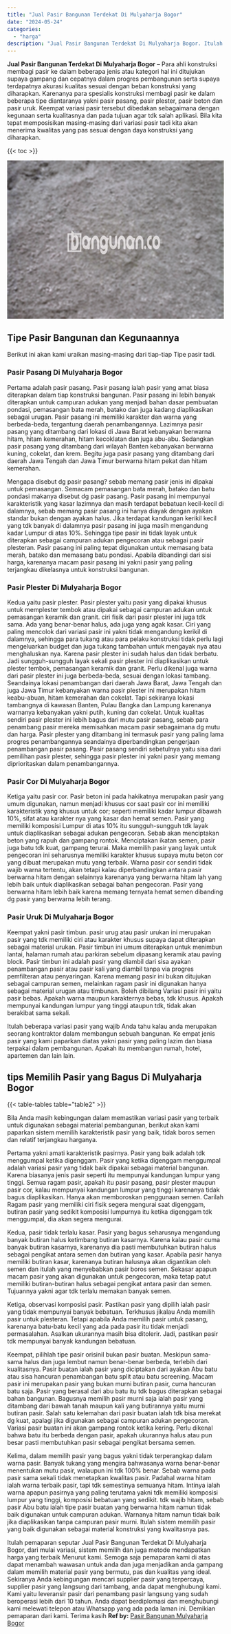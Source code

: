 ```yaml
---
title: "Jual Pasir Bangunan Terdekat Di Mulyaharja Bogor"
date: "2024-05-24"
categories: 
  - "harga"
description: "Jual Pasir Bangunan Terdekat Di Mulyaharja Bogor. Itulah pemaparan seputar Jual Pasir Bangunan Terdekat Di Mulyaharja Bogor, dari mulai variasi, sistem memil..."
---
```


**Jual Pasir Bangunan Terdekat Di Mulyaharja Bogor** – Para ahli konstruksi membagi pasir ke dalam beberapa jenis atau kategori hal ini ditujukan supaya gampang dan cepatnya dalam progres pembangunan serta supaya terdapatnya akurasi kualitas sesuai dengan beban konstruksi yang diharapkan. Karenanya para spesialis konstruksi membagi pasir ke dalam beberapa tipe diantaranya yakni pasir pasang, pasir plester, pasir beton dan pasir uruk. Keempat variasi pasir tersebut dibedakan sebagaimana dengan kegunaan serta kualitasnya dan pada tujuan agar tdk salah aplikasi. Bila kita tepat memposisikan masing-masing dari variasi pasir tadi kita akan menerima kwalitas yang pas sesuai dengan daya konstruksi yang diharapkan.

{{< toc >}}

![Jual Pasir Bangunan Terdekat Di Mulyaharja Bogor](/images/jual-pasir-bangunan-20.png)

## Tipe Pasir Bangunan dan Kegunaannya

Berikut ini akan kami uraikan masing-masing dari tiap-tiap Tipe pasir tadi.

### Pasir Pasang Di Mulyaharja Bogor

Pertama adalah pasir pasang. Pasir pasang ialah pasir yang amat biasa diterapkan dalam tiap konstruksi bangunan. Pasir pasang ini lebih banyak diterapkan untuk campuran adukan yang menjadi bahan dasar pembuatan pondasi, pemasangan bata merah, batako dan juga kadang diaplikasikan sebagai urugan. Pasir pasang ini memiliki karakter dan warna yang berbeda-beda, tergantung daerah penambangannya. Lazimnya pasir pasang yang ditambang dari lokasi di Jawa Barat kebanyakan berwarna hitam, hitam kemerahan, hitam kecoklatan dan juga abu-abu. Sedangkan pasir pasang yang ditambang dari wilayah Banten kebanyakan berwarna kuning, cokelat, dan krem. Begitu juga pasir pasang yang ditambang dari daerah Jawa Tengah dan Jawa Timur berwarna hitam pekat dan hitam kemerahan.

Mengapa disebut dg pasir pasang? sebab memang pasir jenis ini dipakai untuk pemasangan. Semacam pemasangan bata merah, batako dan batu pondasi makanya disebut dg pasir pasang. Pasir pasang ini mempunyai karakteristik yang kasar lazimnya dan masih terdapat bebatuan kecil-kecil di dalamnya, sebab memang pasir pasang ini hanya diayak dengan ayakan standar bukan dengan ayakan halus. Jika terdapat kandungan kerikil kecil yang tdk banyak di dalamnya pasir pasang ini juga masih mengandung kadar Lumpur di atas 10%. Sehingga tipe pasir ini tidak layak untuk diterapkan sebagai campuran adukan pengecoran atau sebagai pasir plesteran. Pasir pasang ini paling tepat digunakan untuk memasang bata merah, batako dan memasang batu pondasi. Apabila dibandingi dari sisi harga, karenanya macam pasir pasang ini yakni pasir yang paling terjangkau dikelasnya untuk konstruksi bangunan.

### Pasir Plester Di Mulyaharja Bogor

Kedua yaitu pasir plester. Pasir plester yaitu pasir yang dipakai khusus untuk memplester tembok atau dipakai sebagai campuran adukan untuk pemasangan keramik dan granit. ciri fisik dari pasir plester ini juga tdk sama. Ada yang benar-benar halus, ada juga yang agak kasar. Ciri yang paling mencolok dari variasi pasir ini yakni tidak mengandung kerikil di dalamnya, sehingga para tukang atau para pelaku konstruksi tidak perlu lagi mengeluarkan budget dan juga tukang tambahan untuk mengayak nya atau menghaluskan nya. Karena pasir plester ini sudah halus dan tidak berbatu. Jadi sungguh-sungguh layak sekali pasir plester ini diaplikasikan untuk plester tembok, pemasangan keramik dan granit. Perlu dikenal juga warna dari pasir plester ini juga berbeda-beda, sesuai dengan lokasi tambang. Seandainya lokasi penambangan dari daerah Jawa Barat, Jawa Tengah dan juga Jawa Timur kebanyakan warna pasir plester ini merupakan hitam keabu-abuan, hitam kemerahan dan cokelat. Tapi sekiranya lokasi tambangnya di kawasan Banten, Pulau Bangka dan Lampung karenanya warnanya kebanyakan yakni putih, kuning dan cokelat. Untuk kualitas sendiri pasir plester ini lebih bagus dari mutu pasir pasang, sebab para penambang pasir mereka memisahkan macam pasir sebagaimana dg mutu dan harga. Pasir plester yang ditambang ini termasuk pasir yang paling lama progres penambangannya seandainya diperbandingkan pengerjaan penambangan pasir pasang. Pasir pasang sendiri sebetulnya yaitu sisa dari pemilihan pasir plester, sehingga pasir plester ini yakni pasir yang memang diprioritaskan dalam penambangannya.

### Pasir Cor Di Mulyaharja Bogor

Ketiga yaitu pasir cor. Pasir beton ini pada hakikatnya merupakan pasir yang umum digunakan, namun menjadi khusus cor saat pasir cor ini memiliki karakteristik yang khusus untuk cor; seperti memiliki kadar lumpur dibawah 10%, sifat atau karakter nya yang kasar dan hemat semen. Pasir yang memiliki komposisi Lumpur di atas 10% itu sungguh-sungguh tdk layak untuk diaplikasikan sebagai adukan pengecoran. Sebab akan menciptakan beton yang rapuh dan gampang rontok. Menciptakan ikatan semen, pasir juga batu tdk kuat, gampang terurai. Maka memilih pasir yang layak untuk pengecoran ini seharusnya memiliki karakter khusus supaya mutu beton cor yang dibuat merupakan mutu yang terbaik. Warna pasir cor sendiri tidak wajib warna tertentu, akan tetapi kalau diperbandingkan antara pasir berwarna hitam dengan selainnya karenanya yang berwarna hitam lah yang lebih baik untuk diaplikasikan sebagai bahan pengecoran. Pasir yang berwarna hitam lebih baik karena memang ternyata hemat semen dibanding dg pasir yang berwarna lebih terang.

### Pasir Uruk Di Mulyaharja Bogor

Keempat yakni pasir timbun. pasir urug atau pasir urukan ini merupakan pasir yang tdk memiliki ciri atau karakter khusus supaya dapat diterapkan sebagai material urukan. Pasir timbun ini umum diterapkan untuk menimbun lantai, halaman rumah atau parkiran sebelum dipasang keramik atau paving block. Pasir timbun ini adalah pasir yang diambil dari sisa ayakan penambangan pasir atau pasir kali yang diambil tanpa via progres pemfilteran atau penyaringan. Karena memang pasir ini bukan ditujukan sebagai campuran semen, melainkan ragam pasir ini digunakan hanya sebagai material urugan atau timbunan. Boleh dibilang Variasi pasir ini yaitu pasir bebas. Apakah warna maupun karakternya bebas, tdk khusus. Apakah mempunyai kandungan lumpur yang tinggi ataupun tdk, tidak akan berakibat sama sekali.

Itulah beberapa variasi pasir yang wajib Anda tahu kalau anda merupakan seorang kontraktor dalam membangun sebuah bangunan. Ke empat jenis pasir yang kami paparkan diatas yakni pasir yang paling lazim dan biasa terpakai dalam pembangunan. Apakah itu membangun rumah, hotel, apartemen dan lain lain.

## tips Memilih Pasir yang Bagus Di Mulyaharja Bogor

{{< table-tables table="table2" >}}

Bila Anda masih kebingungan dalam memastikan variasi pasir yang terbaik untuk digunakan sebagai material pembangunan, berikut akan kami paparkan sistem memilih karakteristik pasir yang baik, tidak boros semen dan relatif terjangkau harganya.

Pertama yakni amati karakteristik pasirnya. Pasir yang baik adalah tdk menggumpal ketika digenggam. Pasir yang ketika digenggam menggumpal adalah variasi pasir yang tidak baik dipakai sebagai material bangunan. Karena biasanya jenis pasir seperti itu mempunyai kandungan lumpur yang tinggi. Semua ragam pasir, apakah itu pasir pasang, pasir plester maupun pasir cor, kalau mempunyai kandungan lumpur yang tinggi karenanya tidak bagus diaplikasikan. Hanya akan memboroskan penggunaan semen. Carilah Ragam pasir yang memiliki ciri fisik segera mengurai saat digenggam, butiran pasir yang sedikit komposisi lumpurnya itu ketika digenggam tdk menggumpal, dia akan segera mengurai.

Kedua, pasir tidak terlalu kasar. Pasir yang bagus seharusnya mengandung banyak butiran halus ketimbang butiran kasarnya. Karena kalau pasir cuma banyak butiran kasarnya, karenanya dia pasti membutuhkan butiran halus sebagai pengikat antara semen dan butiran yang kasar. Apabila pasir hanya memiliki butiran kasar, karenanya butiran halusnya akan digantikan oleh semen dan itulah yang menyebabkan pasir boros semen. Sekasar apapun macam pasir yang akan digunakan untuk pengecoran, maka tetap patut memiliki butiran-butiran halus sebagai pengikat antara pasir dan semen. Tujuannya yakni agar tdk terlalu memakan banyak semen.

Ketiga, observasi komposisi pasir. Pastikan pasir yang dipilih ialah pasir yang tidak mempunyai banyak bebatuan. Terkhusus jikalau Anda memilih pasir untuk plesteran. Tetapi apabila Anda memilih pasir untuk pasang, karenanya batu-batu kecil yang ada pada pasir itu tidak menjadi permasalahan. Asalkan ukurannya masih bisa ditolerir. Jadi, pastikan pasir tdk mempunyai banyak kandungan bebatuan.

Keempat, pilihlah tipe pasir orisinil bukan pasir buatan. Meskipun sama-sama halus dan juga lembut namun benar-benar berbeda, terlebih dari kualitasnya. Pasir buatan ialah pasir yang diciptakan dari ayakan Abu batu atau sisa hancuran penambangan batu split atau batu screening. Macam pasir ini merupakan pasir yang bukan murni butiran pasir, cuma hancuran batu saja. Pasir yang berasal dari abu batu itu tdk bagus diterapkan sebagai bahan bangunan. Bagusnya memilih pasir murni saja ialah pasir yang ditambang dari bawah tanah maupun kali yang butirannya yaitu murni butiran pasir. Salah satu kelemahan dari pasir buatan ialah tdk bisa merekat dg kuat, apalagi jika digunakan sebagai campuran adukan pengecoran. Variasi pasir buatan ini akan gampang rontok ketika kering. Perlu dikenal bahwa batu itu berbeda dengan pasir, apakah ukurannya halus atau pun besar pasti membutuhkan pasir sebagai pengikat bersama semen.

Kelima, dalam memilih pasir yang bagus yakni tidak terperangkap dalam warna pasir. Banyak tukang yang mengira bahwasanya warna benar-benar menentukan mutu pasir, walaupun ini tdk 100% benar. Sebab warna pada pasir sama sekali tidak menetapkan kwalitas pasir. Padahal warna hitam ialah warna terbaik pasir, tapi tdk semestinya semuanya hitam. Intinya ialah warna apapun pasirnya yang paling terutama yakni tdk memiliki komposisi lumpur yang tinggi, komposisi bebatuan yang sedikit. tdk wajib hitam, sebab pasir Abu batu ialah tipe pasir buatan yang berwarna hitam namun tidak baik digunakan untuk campuran adukan. Warnanya hitam namun tidak baik jika diaplikasikan tanpa campuran pasir murni. Itulah sistem memilih pasir yang baik digunakan sebagai material konstruksi yang kwalitasnya pas.

Itulah pemaparan seputar Jual Pasir Bangunan Terdekat Di Mulyaharja Bogor, dari mulai variasi, sistem memilih dan juga metode mendapatkan harga yang terbaik Menurut kami. Semoga saja pemaparan kami di atas dapat menambah wawasan untuk anda dan juga menjadikan anda gampang dalam memilih material pasir yang bermutu, pas dan kualitas yang ideal. Sekiranya Anda kebingungan mencari supplier pasir yang terpercaya, supplier pasir yang langsung dari tambang, anda dapat menghubungi kami. Kami yaitu leveransir pasir dari penambang pasir langsung yang sudah beroperasi lebih dari 10 tahun. Anda dapat berdiplomasi dan menghubungi kami melewati telepon atau Whatsapp yang ada pada laman ini. Demikian pemaparan dari kami. Terima kasih
**Ref by:** [Pasir Bangunan Mulyaharja Bogor](https://id.wikipedia.org/wiki/Pasir)
